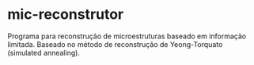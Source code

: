 # mic-reconstrutor

Programa para reconstrução de microestruturas baseado em informação limitada.
Baseado no método de reconstrução de Yeong-Torquato (simulated annealing).
